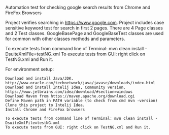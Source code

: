Automation test for checking google search results from Chrome and FireFox Browsers

Project verifies searching in https://www.google.com.
Project includes case sensitive keyword test for search in first 2 pages.
There are 4 Page classes and 2 Test classes.
GoogleBasePage and GoogleBaseTest classes are used for common with other classes methods and parameters.

To execute tests from command line of Terminal: mvn clean install -DsuiteXmlFile=testNG.xml
To execute tests from GUI: right click on TestNG.xml and Run it.

For environment setup:

    Download and install Java/JDK. http://www.oracle.com/technetwork/java/javase/downloads/index.html
    Download and install Intelij Idea, Community version. https://www.jetbrains.com/idea/download/#section=windows
    Download Maven from https://maven.apache.org/download.cgi
    Define Maven path in PATH variable (to check from cmd mvn -version)
    Clone this project to Intelij Idea.
    Install Chrome and FireFox browsers

    To execute tests from command line of Terminal: mvn clean install -DsuiteXmlFile=testNG.xml
    To execute tests from GUI: right click on TestNG.xml and Run it.


